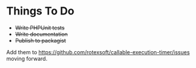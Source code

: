 # Things To Do
* ~~Write PHPUnit tests~~
* ~~Write documentation~~
* ~~Publish to packagist~~

Add them to https://github.com/rotexsoft/callable-execution-timer/issues moving forward. 
